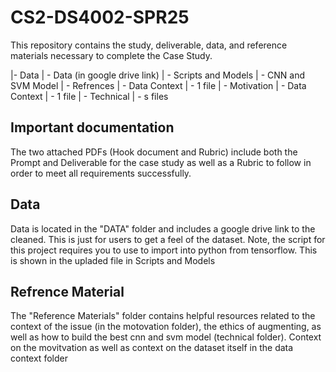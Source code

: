 # CS2-DS4002-SPR25
This repository contains the study, deliverable, data, and reference materials necessary to complete the Case Study.

|- Data
   | - Data (in google drive link)
| - Scripts and Models
   | - CNN and SVM Model
| - Refrences
   | - Data Context
      | - 1 file
   | - Motivation 
      | - Data Context
         | - 1 file
   | - Technical
      | - s files




## Important documentation

The two attached PDFs (Hook document and Rubric) include both the Prompt and Deliverable for the case study as well as a Rubric to follow in order to meet all requirements successfully.

## Data
Data is located in the "DATA" folder and includes a google drive link to the cleaned. This is just for users to get a feel of the dataset. Note, the script for this project requires you to use to import into python from tensorflow. This is shown in the upladed file in Scripts and Models

## Refrence Material

The "Reference Materials" folder contains helpful resources related to the context of the  issue (in the motovation folder), the ethics of augmenting, as well as how to build the best cnn and svm model (technical folder). Context on the movitvation as well as context on the dataset itself in the data context folder

